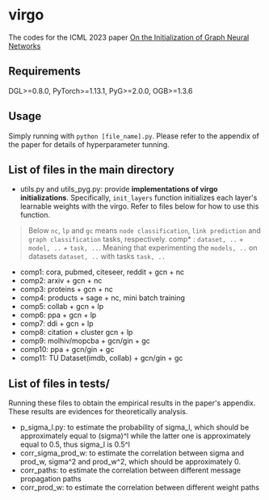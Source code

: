 # virgo
The codes for the ICML 2023 paper [On the Initialization of Graph Neural Networks](https://proceedings.mlr.press/v202/li23y.html)

## Requirements
DGL>=0.8.0, PyTorch>=1.13.1, PyG>=2.0.0, OGB>=1.3.6

## Usage
Simply running with `python [file_name].py`. Please refer to the appendix of the paper for details of hyperparameter tunning.

## List of files in the main directory
* utils.py and utils_pyg.py: provide **implementations of virgo initializations**. Specifically, `init_layers` function initializes each layer's learnable weights
with the virgo. Refer to files below for how to use this function.

> Below `nc`, `lp` and `gc` means `node classification`, `link prediction` and `graph classification` tasks, respectively. 
> comp* : `dataset, ..` + `model, ..` + `task, ..`. Meaning that experimenting the `models, ..` on datasets `dataset, ..` with tasks `task, ..`
* comp1: cora, pubmed, citeseer, reddit + gcn + nc
* comp2: arxiv + gcn + nc
* comp3: proteins + gcn + nc
* comp4: products + sage + nc, mini batch training
* comp5: collab + gcn + lp
* comp6: ppa + gcn + lp
* comp7: ddi + gcn + lp
* comp8: citation + cluster gcn + lp
* comp9: molhiv/mopcba + gcn/gin + gc
* comp10: ppa + gcn/gin + gc
* comp11: TU Dataset(imdb, collab) + gcn/gin + gc

## List of files in tests/
Running these files to obtain the empirical results in the paper's appendix. These results are evidences for theoretically analysis.

* p_sigma_l.py: to estimate the probability of sigma_l, which should be approximately equal to (sigma)^l
    while the latter one is approximately equal to 0.5, thus sigma_l is 0.5^l
* corr_sigma_prod_w: to estimate the correlation between sigma and prod_w, sigma^2 and prod_w^2,
    which should be approximately 0.
* corr_paths: to estimate the correlation between different message propagation paths
* corr_prod_w: to estimate the correlation between different weight paths
